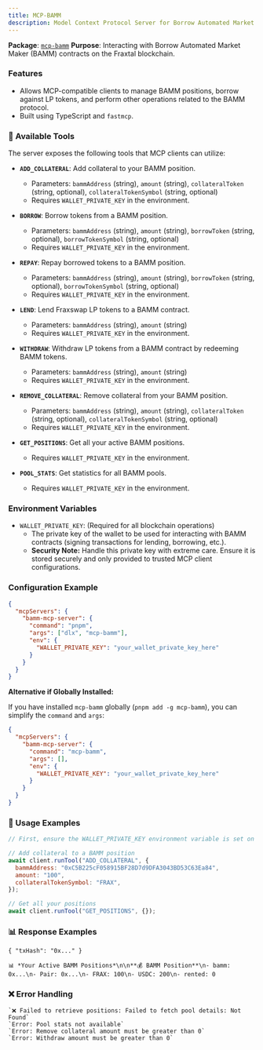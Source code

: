 ```yaml
---
title: MCP-BAMM
description: Model Context Protocol Server for Borrow Automated Market Maker
---
```


**Package**: [`mcp-bamm`](https://www.npmjs.com/package/@iqai/mcp-bamm)
**Purpose**: Interacting with Borrow Automated Market Maker (BAMM) contracts on the Fraxtal blockchain.

### Features

- Allows MCP-compatible clients to manage BAMM positions, borrow against LP tokens, and perform other operations related to the BAMM protocol.
- Built using TypeScript and `fastmcp`.

### 🔧 Available Tools

The server exposes the following tools that MCP clients can utilize:

- **`ADD_COLLATERAL`**: Add collateral to your BAMM position.

  - Parameters: `bammAddress` (string), `amount` (string), `collateralToken` (string, optional), `collateralTokenSymbol` (string, optional)
  - Requires `WALLET_PRIVATE_KEY` in the environment.

- **`BORROW`**: Borrow tokens from a BAMM position.

  - Parameters: `bammAddress` (string), `amount` (string), `borrowToken` (string, optional), `borrowTokenSymbol` (string, optional)
  - Requires `WALLET_PRIVATE_KEY` in the environment.

- **`REPAY`**: Repay borrowed tokens to a BAMM position.

  - Parameters: `bammAddress` (string), `amount` (string), `borrowToken` (string, optional), `borrowTokenSymbol` (string, optional)
  - Requires `WALLET_PRIVATE_KEY` in the environment.

- **`LEND`**: Lend Fraxswap LP tokens to a BAMM contract.

  - Parameters: `bammAddress` (string), `amount` (string)
  - Requires `WALLET_PRIVATE_KEY` in the environment.

- **`WITHDRAW`**: Withdraw LP tokens from a BAMM contract by redeeming BAMM tokens.

  - Parameters: `bammAddress` (string), `amount` (string)
  - Requires `WALLET_PRIVATE_KEY` in the environment.

- **`REMOVE_COLLATERAL`**: Remove collateral from your BAMM position.

  - Parameters: `bammAddress` (string), `amount` (string), `collateralToken` (string, optional), `collateralTokenSymbol` (string, optional)
  - Requires `WALLET_PRIVATE_KEY` in the environment.

- **`GET_POSITIONS`**: Get all your active BAMM positions.

  - Requires `WALLET_PRIVATE_KEY` in the environment.

- **`POOL_STATS`**: Get statistics for all BAMM pools.
  - Requires `WALLET_PRIVATE_KEY` in the environment.

### Environment Variables

- `WALLET_PRIVATE_KEY`: (Required for all blockchain operations)
  - The private key of the wallet to be used for interacting with BAMM contracts (signing transactions for lending, borrowing, etc.).
  - **Security Note:** Handle this private key with extreme care. Ensure it is stored securely and only provided to trusted MCP client configurations.

### Configuration Example

```json
{
  "mcpServers": {
    "bamm-mcp-server": {
      "command": "pnpm",
      "args": ["dlx", "mcp-bamm"],
      "env": {
        "WALLET_PRIVATE_KEY": "your_wallet_private_key_here"
      }
    }
  }
}
```

**Alternative if Globally Installed:**

If you have installed `mcp-bamm` globally (`pnpm add -g mcp-bamm`), you can simplify the `command` and `args`:

```json
{
  "mcpServers": {
    "bamm-mcp-server": {
      "command": "mcp-bamm",
      "args": [],
      "env": {
        "WALLET_PRIVATE_KEY": "your_wallet_private_key_here"
      }
    }
  }
}
```

### 🎯 Usage Examples

```javascript
// First, ensure the WALLET_PRIVATE_KEY environment variable is set on the server

// Add collateral to a BAMM position
await client.runTool("ADD_COLLATERAL", {
  bammAddress: "0xC5B225cF058915BF28D7d9DFA3043BD53C63Ea84",
  amount: "100",
  collateralTokenSymbol: "FRAX",
});

// Get all your positions
await client.runTool("GET_POSITIONS", {});
```

### 📊 Response Examples

`{ "txHash": "0x..." }`

`📊 *Your Active BAMM Positions*\n\n**💰 BAMM Position**\n- bamm: 0x...\n- Pair: 0x...\n- FRAX: 100\n- USDC: 200\n- rented: 0`

### ❌ Error Handling

```
`❌ Failed to retrieve positions: Failed to fetch pool details: Not Found`
`Error: Pool stats not available`
`Error: Remove collateral amount must be greater than 0`
`Error: Withdraw amount must be greater than 0`
```
